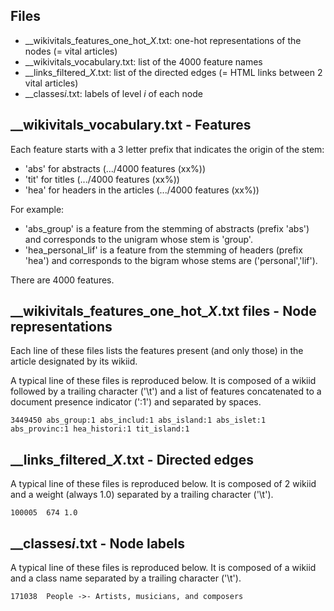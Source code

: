 ## Files 

- \_\_wikivitals_features_one_hot_*X*.txt: one-hot representations of the nodes (= vital articles)
- \_\_wikivitals_vocabulary.txt: list of the 4000 feature names
- \_\_links_filtered_*X*.txt: list of the  directed edges (= HTML links between 2 vital articles)
- \_\_classes*i*.txt: labels of level *i* of each node

## \_\_wikivitals_vocabulary.txt - Features

Each feature starts with a 3 letter prefix that indicates the origin of the stem:
- 'abs' for abstracts (.../4000 features (xx%))
- 'tit' for titles (.../4000 features (xx%))
- 'hea' for headers in the articles (.../4000 features (xx%))

For example:
- 'abs_group' is a feature from the stemming of abstracts (prefix 'abs') and corresponds to the unigram whose stem is 'group'.
- 'hea_personal_lif' is a feature from the stemming of headers (prefix 'hea') and corresponds to the bigram whose stems are ('personal','lif').

There are 4000 features.


## \_\_wikivitals_features_one_hot_*X*.txt files - Node representations

Each line of these files lists the features present (and only those) in the article designated by its wikiid.

A typical line of these files is reproduced below. It is composed of a wikiid followed by a trailing character ('\t') and a list of features concatenated to a document presence indicator (':1') and separated by spaces. 

```
3449450	abs_group:1 abs_includ:1 abs_island:1 abs_islet:1 abs_provinc:1 hea_histori:1 tit_island:1
```

## \_\_links_filtered_*X*.txt - Directed edges

A typical line of these files is reproduced below. It is composed of 2 wikiid and a weight (always 1.0) separated by a trailing character ('\t'). 

```
100005	674	1.0
```

## \_\_classes*i*.txt - Node labels

A typical line of these files is reproduced below. It is composed of a wikiid and a class name separated by a trailing character ('\t'). 

```
171038	People ->- Artists, musicians, and composers
```

